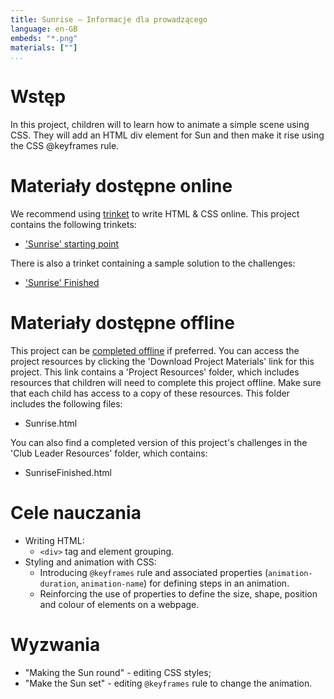 ```yaml
---
title: Sunrise — Informacje dla prowadzącego
language: en-GB
embeds: "*.png"
materials: [""]
...
```


# Wstęp
In this project, children will to learn how to animate a simple scene using CSS. They will add an HTML div element for Sun and then make it rise using the CSS @keyframes rule.

# Materiały dostępne online

We recommend using [trinket](https://trinket.io/) to write HTML & CSS online. This project contains the following trinkets:

+ ['Sunrise' starting point](https://trinket.io/html/cb6495c040)

There is also a trinket containing a sample solution to the challenges:

+ ['Sunrise' Finished](https://trinket.io/html/8679c7d1cb)

# Materiały dostępne offline
This project can be [completed offline](../offline.html) if preferred. You can access the project resources by clicking the 'Download Project Materials' link for this project. This link contains a 'Project Resources' folder, which includes resources that children will need to complete this project offline. Make sure that each child has access to a copy of these resources. This folder includes the following files:

+ Sunrise.html

You can also find a completed version of this project's challenges in the 'Club Leader Resources' folder, which contains:

+ SunriseFinished.html


# Cele nauczania
+ Writing HTML:
	+ `<div>` tag and element grouping.
+ Styling and animation with CSS:
	+ Introducing `@keyframes` rule and associated properties (`animation-duration`, `animation-name`) for defining steps in an animation.
	+ Reinforcing the use of properties to define the size, shape, position and colour of elements on a webpage.

# Wyzwania
+ "Making the Sun round" - editing CSS styles;
+ "Make the Sun set" - editing `@keyframes` rule to change the animation.
